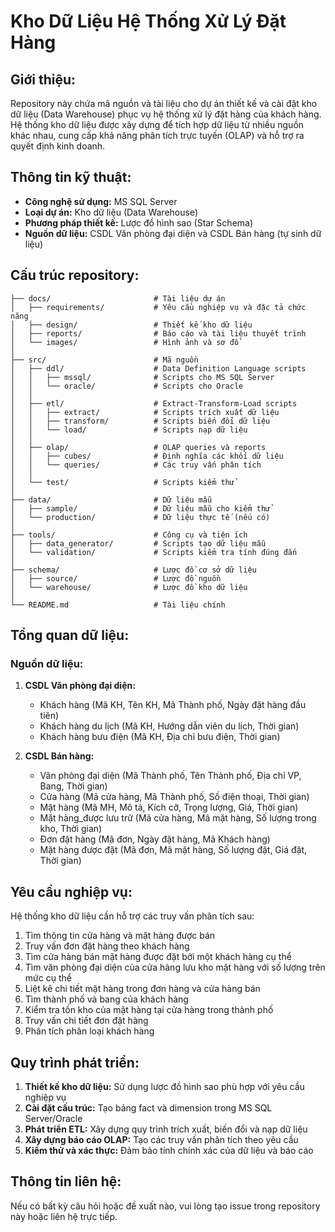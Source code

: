 # Kho Dữ Liệu Hệ Thống Xử Lý Đặt Hàng

## **Giới thiệu:**

Repository này chứa mã nguồn và tài liệu cho dự án thiết kế và cài đặt kho dữ liệu (Data Warehouse) phục vụ hệ thống xử lý đặt hàng của khách hàng. Hệ thống kho dữ liệu được xây dựng để tích hợp dữ liệu từ nhiều nguồn khác nhau, cung cấp khả năng phân tích trực tuyến (OLAP) và hỗ trợ ra quyết định kinh doanh.

## **Thông tin kỹ thuật:**

- **Công nghệ sử dụng:** MS SQL Server
- **Loại dự án:** Kho dữ liệu (Data Warehouse)
- **Phương pháp thiết kế:** Lược đồ hình sao (Star Schema)
- **Nguồn dữ liệu:** CSDL Văn phòng đại diện và CSDL Bán hàng (tự sinh dữ liệu)

## **Cấu trúc repository:**

```
├── docs/                       # Tài liệu dự án
│   ├── requirements/           # Yêu cầu nghiệp vụ và đặc tả chức năng
│   ├── design/                 # Thiết kế kho dữ liệu
│   ├── reports/                # Báo cáo và tài liệu thuyết trình
│   └── images/                 # Hình ảnh và sơ đồ
│
├── src/                        # Mã nguồn
│   ├── ddl/                    # Data Definition Language scripts
│   │   ├── mssql/              # Scripts cho MS SQL Server
│   │   └── oracle/             # Scripts cho Oracle
│   │
│   ├── etl/                    # Extract-Transform-Load scripts
│   │   ├── extract/            # Scripts trích xuất dữ liệu
│   │   ├── transform/          # Scripts biến đổi dữ liệu
│   │   └── load/               # Scripts nạp dữ liệu
│   │
│   ├── olap/                   # OLAP queries và reports
│   │   ├── cubes/              # Định nghĩa các khối dữ liệu
│   │   └── queries/            # Các truy vấn phân tích
│   │
│   └── test/                   # Scripts kiểm thử
│
├── data/                       # Dữ liệu mẫu
│   ├── sample/                 # Dữ liệu mẫu cho kiểm thử
│   └── production/             # Dữ liệu thực tế (nếu có)
│
├── tools/                      # Công cụ và tiện ích
│   ├── data_generator/         # Scripts tạo dữ liệu mẫu
│   └── validation/             # Scripts kiểm tra tính đúng đắn
│
├── schema/                     # Lược đồ cơ sở dữ liệu
│   ├── source/                 # Lược đồ nguồn
│   └── warehouse/              # Lược đồ kho dữ liệu
│
└── README.md                   # Tài liệu chính
```

## **Tổng quan dữ liệu:**

### **Nguồn dữ liệu:**

1. **CSDL Văn phòng đại diện:**
   - Khách hàng (Mã KH, Tên KH, Mã Thành phố, Ngày đặt hàng đầu tiên)
   - Khách hàng du lịch (Mã KH, Hướng dẫn viên du lịch, Thời gian)
   - Khách hàng bưu điện (Mã KH, Địa chỉ bưu điện, Thời gian)

2. **CSDL Bán hàng:**
   - Văn phòng đại diện (Mã Thành phố, Tên Thành phố, Địa chỉ VP, Bang, Thời gian)
   - Cửa hàng (Mã cửa hàng, Mã Thành phố, Số điện thoại, Thời gian)
   - Mặt hàng (Mã MH, Mô tả, Kích cỡ, Trọng lượng, Giá, Thời gian)
   - Mặt hàng_được lưu trữ (Mã cửa hàng, Mã mặt hàng, Số lượng trong kho, Thời gian)
   - Đơn đặt hàng (Mã đơn, Ngày đặt hàng, Mã Khách hàng)
   - Mặt hàng được đặt (Mã đơn, Mã mặt hàng, Số lượng đặt, Giá đặt, Thời gian)

## **Yêu cầu nghiệp vụ:**

Hệ thống kho dữ liệu cần hỗ trợ các truy vấn phân tích sau:

1. Tìm thông tin cửa hàng và mặt hàng được bán
2. Truy vấn đơn đặt hàng theo khách hàng
3. Tìm cửa hàng bán mặt hàng được đặt bởi một khách hàng cụ thể
4. Tìm văn phòng đại diện của cửa hàng lưu kho mặt hàng với số lượng trên mức cụ thể
5. Liệt kê chi tiết mặt hàng trong đơn hàng và cửa hàng bán
6. Tìm thành phố và bang của khách hàng
7. Kiểm tra tồn kho của mặt hàng tại cửa hàng trong thành phố
8. Truy vấn chi tiết đơn đặt hàng
9. Phân tích phân loại khách hàng


## **Quy trình phát triển:**

1. **Thiết kế kho dữ liệu:** Sử dụng lược đồ hình sao phù hợp với yêu cầu nghiệp vụ
2. **Cài đặt cấu trúc:** Tạo bảng fact và dimension trong MS SQL Server/Oracle
3. **Phát triển ETL:** Xây dựng quy trình trích xuất, biến đổi và nạp dữ liệu
4. **Xây dựng báo cáo OLAP:** Tạo các truy vấn phân tích theo yêu cầu
5. **Kiểm thử và xác thực:** Đảm bảo tính chính xác của dữ liệu và báo cáo

## **Thông tin liên hệ:**

Nếu có bất kỳ câu hỏi hoặc đề xuất nào, vui lòng tạo issue trong repository này hoặc liên hệ trực tiếp.
